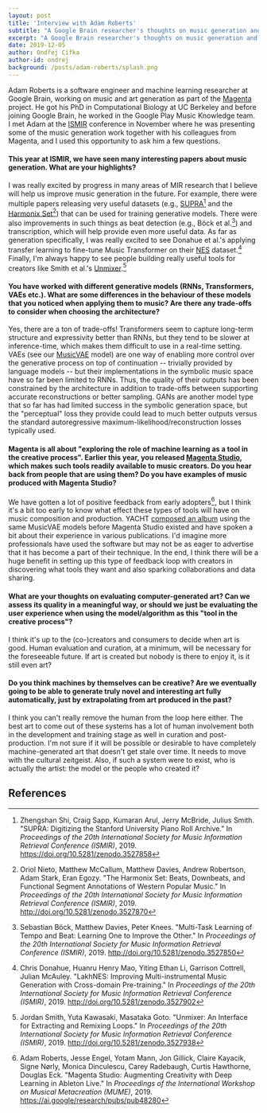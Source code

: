 ```yaml
---
layout: post
title: 'Interview with Adam Roberts'
subtitle: "A Google Brain researcher's thoughts on music generation and creativity"
excerpt: "A Google Brain researcher's thoughts on music generation and creativity"
date: 2019-12-05
author: Ondřej Cífka
author-id: ondrej
background: /posts/adam-roberts/splash.png
---
```


Adam Roberts is a software engineer and machine learning researcher at Google Brain, working on music and art generation as part of the [Magenta](https://magenta.tensorflow.org/) project.
He got his PhD in Computational Biology at UC Berkeley and before joining Google Brain, he worked in the Google Play Music Knowledge team.
I met Adam at the [ISMIR](https://ismir2019.ewi.tudelft.nl/) conference in November where he was presenting some of the music generation work together with his colleagues from Magenta, and I used this opportunity to ask him a few questions.

#### This year at ISMIR, we have seen many interesting papers about music generation. What are your highlights?

I was really excited by progress in many areas of MIR research that I believe will help us improve music generation in the future.
For example, there were multiple papers releasing very useful datasets (e.g., [SUPRA](https://supra.stanford.edu/)[^1] and the [Harmonix Set](https://github.com/urinieto/harmonixset)[^2]) that can be used for training generative models.
There were also improvements in such things as beat detection (e.g., Böck et al.[^3]) and transcription, which will help provide even more useful data. As far as generation specifically, I was really excited to see Donahue et al.'s applying transfer learning to fine-tune Music Transformer on their [NES](https://github.com/chrisdonahue/nesmdb) dataset.[^4]
Finally, I'm always happy to see people building really useful tools for creators like Smith et al.'s [Unmixer](https://unmixer.ongaaccel.jp/).[^5]

#### You have worked with different generative models (RNNs, Transformers, VAEs etc.). What are some differences in the behaviour of these models that you noticed when applying them to music? Are there any trade-offs to consider when choosing the architecture?

Yes, there are a ton of trade-offs!
Transformers seem to capture long-term structure and expressivity better than RNNs, but they tend to be slower at inference-time, which makes them difficult to use in a real-time setting.
VAEs (see our [MusicVAE](https://g.co/magenta/musicvae) model) are one way of enabling more control over the generative process on top of continuation -- trivially provided by language models -- but their implementations in the symbolic music space have so far been limited to RNNs.
Thus, the quality of their outputs has been constrained by the architecture in addition to trade-offs between supporting accurate reconstructions or better sampling.
GANs are another model type that so far has had limited success in the symbolic generation space, but the "perceptual" loss they provide could lead to much better outputs versus the standard autoregressive maximum-likelihood/reconstruction losses typically used.

#### Magenta is all about "exploring the role of machine learning as a tool in the creative process". Earlier this year, you released [Magenta Studio](https://magenta.tensorflow.org/studio/), which makes such tools readily available to music creators. Do you hear back from people that are using them? Do you have examples of music produced with Magenta Studio?

We have gotten a lot of positive feedback from early adopters[^6], but I think it's a bit too early to know what effect these types of tools will have on music composition and production.
YACHT [composed an album](https://magenta.tensorflow.org/chain-tripping) using the same MusicVAE models before Magenta Studio existed and have spoken a bit about their experience in various publications.
I'd imagine more professionals have used the software but may not be as eager to advertise that it has become a part of their technique.
In the end, I think there will be a huge benefit in setting up this type of feedback loop with creators in discovering what tools they want and also sparking collaborations and data sharing.

#### What are your thoughts on evaluating computer-generated art? Can we assess its quality in a meaningful way, or should we just be evaluating the user experience when using the model/algorithm as this "tool in the creative process"?

I think it's up to the (co-)creators and consumers to decide when art is good.  Human evaluation and curation, at a minimum, will be necessary for the foreseeable future. If art is created but nobody is there to enjoy it, is it still even art?

#### Do you think machines by themselves can be creative? Are we eventually going to be able to generate truly novel and interesting art fully automatically, just by extrapolating from art produced in the past?

I think you can't really remove the human from the loop here either. The best art to come out of these systems has a lot of human involvement both in the development and training stage as well in curation and post-production.  I'm not sure if it will be possible or desirable to have completely machine-generated art that doesn't get stale over time. It needs to move with the cultural zeitgeist. Also, if such a system were to exist, who is actually the artist: the model or the people who created it?


## References

[^1]: Zhengshan Shi, Craig Sapp, Kumaran Arul, Jerry McBride, Julius Smith. "SUPRA: Digitizing the Stanford University Piano Roll Archive." In *Proceedings of the 20th International Society for Music Information Retrieval Conference (ISMIR)*, 2019. <https://doi.org/10.5281/zenodo.3527858>
[^2]: Oriol Nieto, Matthew McCallum, Matthew Davies, Andrew Robertson, Adam Stark, Eran Egozy. "The Harmonix Set: Beats, Downbeats, and Functional Segment Annotations of Western Popular Music." In *Proceedings of the 20th International Society for Music Information Retrieval Conference (ISMIR)*, 2019. <http://doi.org/10.5281/zenodo.3527870>
[^3]: Sebastian Böck, Matthew Davies, Peter Knees. "Multi-Task Learning of Tempo and Beat: Learning One to Improve the Other." In *Proceedings of the 20th International Society for Music Information Retrieval Conference (ISMIR)*, 2019. <http://doi.org/10.5281/zenodo.3527850>
[^4]: Chris Donahue, Huanru Henry Mao, Yiting Ethan Li, Garrison Cottrell, Julian McAuley. "LakhNES: Improving Multi-instrumental Music Generation with Cross-domain Pre-training." In *Proceedings of the 20th International Society for Music Information Retrieval Conference (ISMIR)*, 2019. <http://doi.org/10.5281/zenodo.3527902>
[^5]: Jordan Smith, Yuta Kawasaki, Masataka Goto. "Unmixer: An Interface for Extracting and Remixing Loops." In *Proceedings of the 20th International Society for Music Information Retrieval Conference (ISMIR)*, 2019. <http://doi.org/10.5281/zenodo.3527938>
[^6]: Adam Roberts, Jesse Engel, Yotam Mann, Jon Gillick, Claire Kayacik, Signe Nørly, Monica Dinculescu, Carey Radebaugh, Curtis Hawthorne, Douglas Eck. "Magenta Studio: Augmenting Creativity with Deep Learning in Ableton Live." In *Proceedings of the International Workshop on Musical Metacreation (MUME)*, 2019. <https://ai.google/research/pubs/pub48280>
